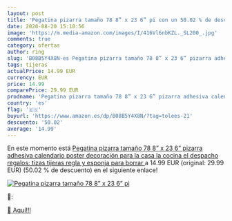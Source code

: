 ```yaml
---
layout: post
title: 'Pegatina pizarra tamaño 78 8” x 23 6” pi con un 50.02 % de descuento'
date: 2020-08-20 15:10:56
image: 'https://m.media-amazon.com/images/I/416Vl6nbKZL._SL200_.jpg'
comments: true
category: ofertas
author: ring
slug: 'B08B5Y4X8N-es Pegatina pizarra tamaño 78 8” x 23 6” pizarra adhesiva...'
tags: tijeras
actualPrice: 14.99 EUR
currency: EUR
price: 14.99
comparePrice: 29.99 EUR
prodname: 'Pegatina pizarra tamaño 78 8” x 23 6” pizarra adhesiva calendario poster decoración para la casa  la cocina  el despacho  regalos: tizas  tijeras  regla y esponja para borrar '
country: 'es'
flag: '🇪🇸'
buyurl: 'https://www.amazon.es/dp/B08B5Y4X8N/?tag=tolees-21'
descuento: '50.02'
average: '14.99'
---
```


En este momento está [Pegatina pizarra tamaño 78 8” x 23 6” pizarra adhesiva calendario poster decoración para la casa  la cocina  el despacho  regalos: tizas  tijeras  regla y esponja para borrar ](https://www.amazon.es/dp/B08B5Y4X8N/?tag=tolees-21) a 14.99 EUR (original: 29.99 EUR) (50.02 %  de descuento) en el siguiente enlace!

[![Pegatina pizarra tamaño 78 8” x 23 6” pi](https://m.media-amazon.com/images/I/416Vl6nbKZL._SL200_.jpg)](https://www.amazon.es/dp/B08B5Y4X8N/?tag=tolees-21)

🔎:


[🛒 Aquí!!!](https://www.amazon.es/dp/B08B5Y4X8N/?tag=tolees-21)
